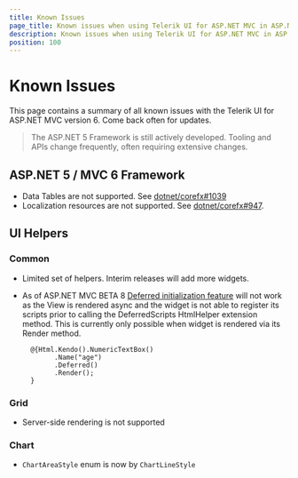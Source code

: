 ```yaml
---
title: Known Issues
page_title: Known issues when using Telerik UI for ASP.NET MVC in ASP.NET 5 and MVC 6
description: Known issues when using Telerik UI for ASP.NET MVC in ASP.NET 5 and MVC 6
position: 100
---
```


# Known Issues

This page contains a summary of all known issues with the Telerik UI for ASP.NET MVC version 6.
Come back often for updates.

> The ASP.NET 5 Framework is still actively developed. Tooling and APIs change frequently, often requiring extensive changes.

## ASP.NET 5 / MVC 6 Framework

- Data Tables are not supported. See [dotnet/corefx#1039](https://github.com/dotnet/corefx/issues/1039)
- Localization resources are not supported. See [dotnet/corefx#947](https://github.com/dotnet/corefx/issues/947).

## UI Helpers

### Common

- Limited set of helpers. Interim releases will add more widgets.
- As of ASP.NET MVC BETA 8 [Deferred initialization feature](/aspnet-mvc/fundamentals.html#deferred-initialization) will not work as the View is rendered async and the widget is not able to register its scripts prior to calling the DeferredScripts HtmlHelper extension method. This is currently only possible when widget is rendered via its Render method.

        @{Html.Kendo().NumericTextBox()
              .Name("age")
              .Deferred()
              .Render();
        }


### Grid

- Server-side rendering is not supported

### Chart

- `ChartAreaStyle` enum is now by `ChartLineStyle`
